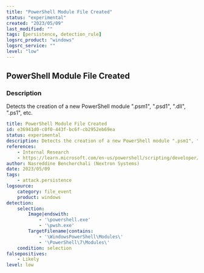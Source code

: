 ```yaml
---
title: "PowerShell Module File Created"
status: "experimental"
created: "2023/05/09"
last_modified: ""
tags: [persistence, detection_rule]
logsrc_product: "windows"
logsrc_service: ""
level: "low"
---
```


## PowerShell Module File Created

### Description

Detects the creation of a new PowerShell module ".psm1", ".psd1", ".dll", ".ps1", etc.

```yml
title: PowerShell Module File Created
id: e36941d0-c0f0-443f-bc6f-cb2952eb69ea
status: experimental
description: Detects the creation of a new PowerShell module ".psm1", ".psd1", ".dll", ".ps1", etc.
references:
    - Internal Research
    - https://learn.microsoft.com/en-us/powershell/scripting/developer/module/understanding-a-windows-powershell-module?view=powershell-7.3
author: Nasreddine Bencherchali (Nextron Systems)
date: 2023/05/09
tags:
    - attack.persistence
logsource:
    category: file_event
    product: windows
detection:
    selection:
        Image|endswith:
            - '\powershell.exe'
            - '\pwsh.exe'
        TargetFilename|contains:
            - '\WindowsPowerShell\Modules\'
            - '\PowerShell\7\Modules\'
    condition: selection
falsepositives:
    - Likely
level: low

```
